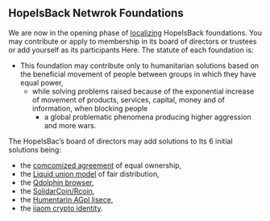 ## HopeIsBack Netwrok Foundations

We are now in the opening phase of [localizing](https://en.wikipedia.org/wiki/Foundation_%28nonprofit%29) HopeIsBack foundations. You may contribute or apply to membership in its board of directors or trustees or add yourself as its participants Here. The statute of each foundation is:
- This foundation may contribute only to humanitarian solutions based on the beneficial movement of people between groups in which they have equal power, 
    - while solving problems raised because of the exponential increase of movement of products, services, capital, money and of information, when blocking people 
        - a global problematic phenomena producing higher aggression and more wars.

The HopeIsBac’s board of directors may add solutions to Its 6 initial solutions being:
- the [comcomized agreement](https://comcomized.github.io/Postnational-Solutions/) of equal ownership,
- the [Liquid union model](https://medium.com/@erezelul/to-stop-corruption-we-dont-no-need-to-imagine-but-to-realize-liquid-unions-liquid-union-and-97d3ceaeec14) of fair distribution,
- the [Qdolphin browser](https://comcomist.github.io/Qdolphin/),
- the [SolidarCoin/Rcoin](https://github.com/comcomized/RCoin),
- the [Humentarin AGpl lisece](https://github.com/comcomized/RCoin),
- the [iiaom crypto identity](https://github.com/comcomized/iiaom).

